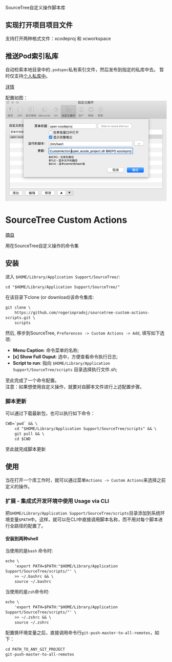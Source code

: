SourceTree自定义操作脚本库
## 实现打开项目项目文件
支持打开两种格式文件：xcodeproj 和 xcworkspace

## 推送Pod索引私库
自动检索本地目录中的`.podspec`私有索引文件，然后发布到指定的私库中去。
暂时仅支持[个人私库中](https://github.com/huos3203/PodRepo.git)。

[详情](pushPodSpec.sh)

配置如图：
![](img/customAction.png)





# SourceTree Custom Actions
[摘自](https://github.com/huos3203/sourcetree-custom-actions-scripts/blob/master/README.md)

用在SourceTree自定义操作的命令集

## 安装

进入 `$HOME/Library/Application Support/SourceTree/`:

```shell
cd "$HOME/Library/Application Support/SourceTree/"
```

在该目录下clone (or download)该命令集库: 

```shell
git clone \
    https://github.com/rogeriopradoj/sourcetree-custom-actions-scripts.git \
    scripts
```

然后, 移步到SourceTree, `Preferences -> Custom Actions -> Add`, 填写如下选项:

- **Menu Caption**: 命令菜单的名称;
- **[x] Show Full Ouput**: 选中，方便查看命令执行日志;
- **Script to run**: 指向 `$HOME/Library/Application Support/SourceTree/scripts` 目录选择执行文件.sh;

至此完成了一个命令配置。   
注意：如果想使用自定义操作，就要对自脚本文件进行上述配置步骤。


### 脚本更新


可以通过下载最新包，也可以执行如下命令：

```shell
CWD=`pwd` && \
    cd "$HOME/Library/Application Support/SourceTree/scripts" && \
    git pull && \
    cd $CWD
```
至此就完成脚本更新


## 使用

当在打开一个库工作时，就可以通过菜单`Actions -> Custom Actions`来选择之前定义的操作。

### 扩展 - 集成式开发环境中使用 Usage via CLI

把`$HOME/Library/Application Support/SourceTree/scripts`目录添加到系统环境变量`$PATH`中。这样，就可以在CLI中直接调用脚本名称，而不用对每个脚本进行全路径的配置了。

#### 安装到两种shell

当使用的是`bash` 命令时:

```shell
echo \
    'export PATH=$PATH:"$HOME/Library/Application Support/SourceTree/scripts/"' \
    >> ~/.bashrc && \
    source ~/.bashrc
```

当使用的是`zsh`命令时:

```shell
echo \
    'export PATH=$PATH:"$HOME/Library/Application Support/SourceTree/scripts/"' \
    >> ~/.zshrc && \
    source ~/.zshrc
```

配置换环境变量之后，直接调用命令行`git-push-master-to-all-remotes`，如下：

```shell
cd PATH_TO_ANY_GIT_PROJECT
git-push-master-to-all-remotes
```
